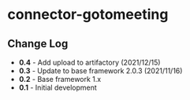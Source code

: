 # connector-gotomeeting

## Change Log

+ **0.4** - Add upload to artifactory (2021/12/15)
+ **0.3** - Update to base framework 2.0.3 (2021/11/16)
+ **0.2** - Base framework 1.x
+ **0.1** - Initial development
